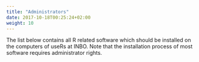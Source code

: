 ```yaml
---
title: "Administrators"
date: 2017-10-18T00:25:24+02:00
weight: 10
---
```


The list below contains all R related software which should be installed on the computers of useRs at INBO. Note that the installation process of most software requires administrator rights.

